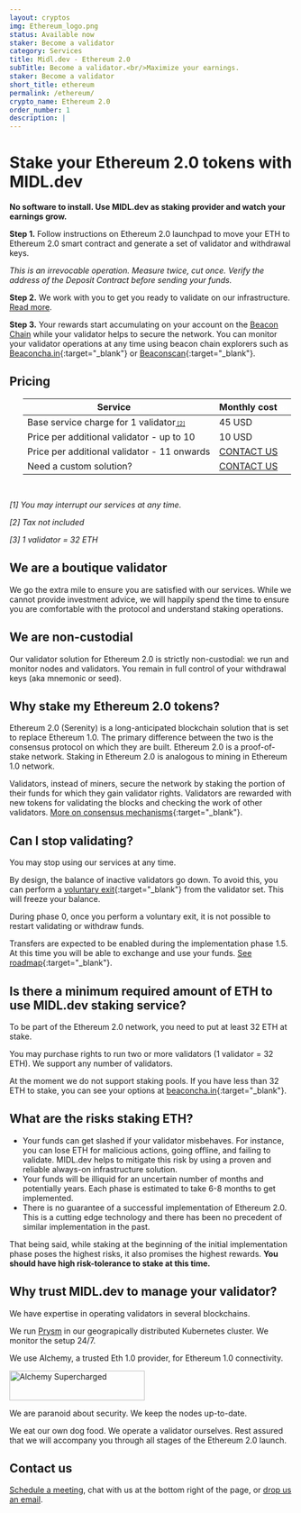 ```yaml
---
layout: cryptos
img: Ethereum_logo.png
status: Available now
staker: Become a validator
category: Services
title: Midl.dev - Ethereum 2.0
subTitle: Become a validator.<br/>Maximize your earnings.
staker: Become a validator
short_title: ethereum
permalink: /ethereum/
crypto_name: Ethereum 2.0
order_number: 1
description: | 
---
```


# Stake your Ethereum 2.0 tokens with MIDL.dev

**No software to install. Use MIDL.dev as staking provider and watch your earnings grow.**

**Step 1.** Follow instructions on Ethereum 2.0 launchpad to move your ETH to Ethereum 2.0 smart contract and generate a set of validator and withdrawal keys.<br>

*This is an irrevocable operation. Measure twice, cut once. Verify the address of the Deposit Contract before sending your funds.*


**Step 2.** We work with you to get you ready to validate on our infrastructure. [Read more](/2020/11/16/eth-2-key-management).


**Step 3.** Your rewards start accumulating on your account on the [Beacon Chain](https://ethereum.org/en/eth2/beacon-chain/) while your validator helps to secure the network. You can monitor your validator operations at any time using beacon chain explorers such as [Beaconcha.in](http://beaconcha.in/){:target="_blank"} or [Beaconscan](https://beaconscan.com/){:target="_blank"}.

## Pricing

<section id="pricelist">
    <ul class="flex-container">
        <div class=".midl-table-view-offering">
        <div class="card btn-no-waves">
        <div class="card-body" style="text-align: center;">
            <div class="table-responsive">
                <table class="table table-bordered">
                    <thead>
                    <tr>
                        <th scope="col" class="midl-table-title">Service<a style="font-size:10px;color:#fff" href="#section1"> [1]</a></th>
                        <th scope="col" class="midl-table-title">Monthly cost<a style="font-size:10px;color:#fff" href="#section1"> [3]</a></th>
                    </tr>
                    </thead>
                    <tbody>
                    <tr>
                        <td>Base service charge for 1 validator<a style="font-size:10px;" href="#section1"> [2]</a></td>
                        <td>45 USD</td>
                    </tr>
                    <tr>
                        <td>Price per additional validator - up to 10</td>
                        <td>10 USD</td>
                    </tr>
                    <tr>
                        <td>Price per additional validator - 11 onwards</td>
                        <td><a href="mailto:hello@midl.dev" target="_blank">CONTACT US <i class="fa fa-envelope-o"></i></a></td>
                    </tr>
                                        <tr>
                        <td>Need a custom solution?</td>
                        <td><a href="mailto:hello@midl.dev" target="_blank">CONTACT US <i class="fa fa-envelope-o"></i></a></td>
                    </tr>
                    </tbody>
                </table>


</div>
</div>
</div>
</div>
</ul>
</section>
<div style="padding-top:15px"><i>
<p>[1] You may interrupt our services at any time.</p>
<p>[2] Tax not included</p>
<p>[3] 1 validator = 32 ETH</p>
</i>
</div>

## We are a boutique validator
We go the extra mile to ensure you are satisfied with our services. While we cannot provide investment advice, we will happily spend the time to ensure you are comfortable with the protocol and understand staking operations.

## We are non-custodial
Our validator solution for Ethereum 2.0 is strictly non-custodial: we run and monitor nodes and validators. You remain in full control of your withdrawal keys (aka mnemonic or seed).


## Why stake my Ethereum 2.0 tokens?
Ethereum 2.0 (Serenity) is a long-anticipated blockchain solution that is set to replace Ethereum 1.0. The primary difference between the two is the consensus protocol on which they are built. Ethereum 2.0 is a proof-of-stake network. Staking in Ethereum 2.0 is analogous to mining in Ethereum 1.0 network.

Validators, instead of miners, secure the network by staking the portion of their funds for which they gain validator rights. Validators are rewarded with new tokens for validating the blocks and checking the work of other validators. [More on consensus mechanisms](https://ethereum.org/en/developers/docs/consensus-mechanisms/){:target="_blank"}.

## Can I stop validating?
You may stop using our services at any time.

By design, the balance of inactive validators go down. To avoid this, you can perform a [voluntary exit](https://docs.prylabs.network/docs/wallet/exiting-a-validator){:target="_blank"} from the validator set. This will freeze your balance.

During phase 0, once you perform a voluntary exit, it is not possible to restart validating or withdraw funds.

Transfers are expected to be enabled during the implementation phase 1.5. At this time you will be able to exchange and use your funds. [See roadmap](https://docs.ethhub.io/ethereum-roadmap/ethereum-2.0/eth-2.0-phases/){:target="_blank"}.

## Is there a minimum required amount of ETH to use MIDL.dev staking service?
To be part of the Ethereum 2.0 network, you need to put at least 32 ETH at stake. 

You may purchase rights to run two or more validators (1 validator = 32 ETH). We support any number of validators. 

At the moment we do not support staking pools. If you have less than 32 ETH to stake, you can see your options at [beaconcha.in](https://beaconcha.in/stakingServices){:target="_blank"}.

## What are the risks staking ETH?
* Your funds can get slashed if your validator misbehaves. For instance, you can lose ETH for malicious actions, going offline, and failing to validate. MIDL.dev helps to mitigate this risk by using a proven and reliable always-on infrastructure solution.
* Your funds will be illiquid for an uncertain number of months and potentially years. Each phase is estimated to take 6-8 months to get implemented.
* There is no guarantee of a successful implementation of Ethereum 2.0. This is a cutting edge technology and there has been no precedent of similar implementation in the past.

That being said, while staking at the beginning of the initial implementation phase poses the highest risks, it also promises the highest rewards. **You should have high risk-tolerance to stake at this time.**

## Why trust MIDL.dev to manage your validator?
We have expertise in operating validators in several blockchains. 

We run [Prysm](https://prylabs.net/) in our geograpically distributed Kubernetes cluster. We monitor the setup 24/7.

We use Alchemy, a trusted Eth 1.0 provider, for Ethereum 1.0 connectivity.

<a href="https://dashboard.alchemyapi.io/signup?referral=0e16a3dd-3ea8-4399-a9e2-e5598e3ef882"><img style="width:240px;height:53px" src="https://static.alchemyapi.io/images/marketing/badge.png" alt="Alchemy Supercharged" /></a>

We are paranoid about security. We keep the nodes up-to-date.

We eat our own dog food. We operate a validator ourselves. Rest assured that we will accompany you through all stages of the Ethereum 2.0 launch.

## Contact us

[Schedule a meeting](/calendar/), chat with us at the bottom right of the page, or [drop us an email](mailto:hello@midl.dev).

<div class="meetings-iframe-container" data-src="https://meetings.hubspot.com/nicolas-ochem?embed=true"></div>
<script type="text/javascript" src="https://static.hsappstatic.net/MeetingsEmbed/ex/MeetingsEmbedCode.js"></script>

